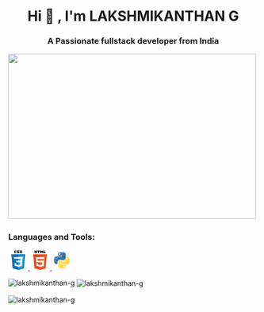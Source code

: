 <h1 align="center">Hi 👋 , I'm LAKSHMIKANTHAN G</h1>
<h3 align="center">A Passionate fullstack developer from India</h3>
<img src="LAKSHMIKANTHAN G.png alt="Trulli" width="500" height="333" >
<p align="left">
</p>

<h3 align="left">Languages and Tools:</h3>
<p align="left"> <a href="https://www.w3schools.com/css/" target="_blank" rel="noreferrer"> <img src="https://raw.githubusercontent.com/devicons/devicon/master/icons/css3/css3-original-wordmark.svg" alt="css3" width="40" height="40"/> </a> <a href="https://www.w3.org/html/" target="_blank" rel="noreferrer"> <img src="https://raw.githubusercontent.com/devicons/devicon/master/icons/html5/html5-original-wordmark.svg" alt="html5" width="40" height="40"/> </a> <a href="https://www.python.org" target="_blank" rel="noreferrer"> <img src="https://raw.githubusercontent.com/devicons/devicon/master/icons/python/python-original.svg" alt="python" width="40" height="40"/> </a> </p>

<p><img align="left" src="https://github-readme-stats.vercel.app/api/top-langs?username=lakshmikanthan-g&show_icons=true&locale=en&layout=compact" alt="lakshmikanthan-g" /></p>

<p>&nbsp;<img align="center" src="https://github-readme-stats.vercel.app/api?username=lakshmikanthan-g&show_icons=true&locale=en" alt="lakshmikanthan-g" /></p>

<p><img align="center" src="https://github-readme-streak-stats.herokuapp.com/?user=lakshmikanthan-g&" alt="lakshmikanthan-g" /></p>
